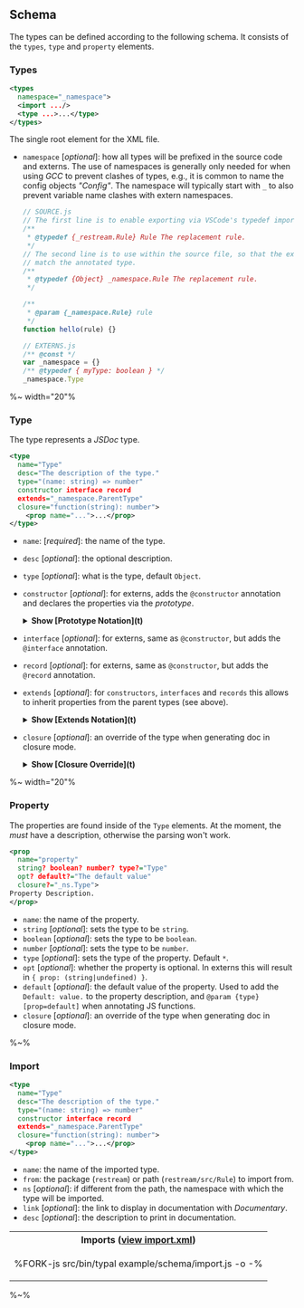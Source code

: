 ## Schema

The types can be defined according to the following schema. It consists of the `types`, `type` and `property` elements.

### Types

```xml
<types
  namespace="_namespace">
  <import .../>
  <type ...>...</type>
</types>

```

The single root element for the XML file.

- `namespace` [_optional_]: how all types will be prefixed in the source code and externs. The use of namespaces is generally only needed for when using _GCC_ to prevent clashes of types, e.g., it is common to name the config objects _"Config"_. The namespace will typically start with `_` to also prevent variable name clashes with extern namespaces.
    ```js
    // SOURCE.js
    // The first line is to enable exporting via VSCode's typedef import.
    /**
     * @typedef {_restream.Rule} Rule The replacement rule.
     */
    // The second line is to use within the source file, so that the externs
    // match the annotated type.
    /**
     * @typedef {Object} _namespace.Rule The replacement rule.
     */

    /**
     * @param {_namespace.Rule} rule
     */
    function hello(rule) {}

    // EXTERNS.js
    /** @const */
    var _namespace = {}
    /** @typedef { myType: boolean } */
    _namespace.Type
    ```

%~ width="20"%

### Type

The type represents a _JSDoc_ type.

```xml
<type
  name="Type"
  desc="The description of the type."
  type="(name: string) => number"
  constructor interface record
  extends="_namespace.ParentType"
  closure="function(string): number">
    <prop name="...">...</prop>
</type>
```

- `name`: [_required_]: the name of the type.
- `desc` [_optional_]: the optional description.
- `type` [_optional_]: what is the type, default `Object`.
- `constructor` [_optional_]: for externs, adds the `@constructor` annotation and declares the properties via the _prototype_.
    <details>
    <summary><strong>Show [Prototype Notation](t)</strong></summary>

    %FORK-js src/bin/typal example/schema/constructor.js -e -o -%
    </details>
- `interface` [_optional_]: for externs, same as `@constructor`, but adds the `@interface` annotation.
- `record` [_optional_]: for externs, same as `@constructor`, but adds the `@record` annotation.
- `extends` [_optional_]: for `constructors`, `interfaces` and `records` this allows to inherit properties from the parent types (see above).
    <details>
    <summary><strong>Show [Extends Notation](t)</strong></summary>
    <table>
    <tr><th>Extends Type (<a href="example/schema/extends.xml">view extends.xml</a>)</th></tr>
    <tr><td>

    %FORK-js src/bin/typal example/schema/extends.js -c -o -%
    </td></tr>
    <tr><td><md2html>

    _JSDoc_ typedefs will contain an extra class denoted with `$` to be able to extend the parent class, because there's no other way to do it: if the typedef had the parent in its type notation (instead of `{Object}`), then the properties wouldn't be applied.
    </md2html></tr></td>
    <tr><td>

    %FORK-js src/bin/typal example/schema/extends.js -e -o -%
    </td></tr>
    <tr><td><md2html>

    _Externs_ just add the `@extends` marker when the type is either `@constructor`, `@interface` or `@record`.
    </md2html></tr></td>
    </table>
    </details>
- `closure` [_optional_]: an override of the type when generating doc in closure mode.
    <details>
    <summary><strong>Show [Closure Override](t)</strong></summary>

    <table>
    <tr><th>Closure Override (<a href="example/schema/closure.xml">view closure.xml</a>)</th></tr>
    <tr><td>

    %FORK-js src/bin/typal example/schema/closure.js -c -o -%
    </td></tr>
    <tr><td><md2html>

    In _Closure_ mode, _Typal_ will print the value of the `closure` property. This is helpful for displaying user-readable documentation in README files, but using the types for compilation. There's no way to use both in source code (i.e., the standard type for _VSCode_ and the closure type for _GCC_).
    </md2html></tr></td>
    <tr><td>

    %FORK-js src/bin/typal example/schema/closure.js -o -%
    </td></tr>
    <tr><td><md2html>

    In standard mode, only the `type` attribute is displayed. This is not compatible with _GCC_, therefore should only be used for [_JSDoc_ approach](#jsdoc-approach) programming.
    </md2html></tr></td>
    </table>
    </details>

%~ width="20"%

### Property

The properties are found inside of the `Type` elements. At the moment, the *must* have a description, otherwise the parsing won't work.

```xml
<prop
  name="property"
  string? boolean? number? type?="Type"
  opt? default?="The default value"
  closure?="_ns.Type">
Property Description.
</prop>
```

- `name`: the name of the property.
- `string` [_optional_]: sets the type to be `string`.
- `boolean` [_optional_]: sets the type to be `boolean`.
- `number` [_optional_]: sets the type to be `number`.
- `type` [_optional_]: sets the type of the property. Default `*`.
- `opt` [_optional_]: whether the property is optional. In externs this will result in `{ prop: (string|undefined) }`.
- `default` [_optional_]: the default value of the property. Used to add the `Default: value.` to the property description, and `@param {type} [prop=default]` when annotating JS functions.
- `closure` [_optional_]: an override of the type when generating doc in closure mode.

%~%

### Import

```xml
<type
  name="Type"
  desc="The description of the type."
  type="(name: string) => number"
  constructor interface record
  extends="_namespace.ParentType"
  closure="function(string): number">
    <prop name="...">...</prop>
</type>
```

- `name`: the name of the imported type.
- `from`: the package (`restream`) or path (`restream/src/Rule`) to import from.
- `ns` [_optional_]: if different from the path, the namespace with which the type will be imported.
- `link` [_optional_]: the link to display in documentation with _Documentary_.
- `desc` [_optional_]: the description to print in documentation.

<table>
<tr><th>
  Imports (<a href="example/schema/import.xml">view import.xml</a>)
</th></tr>
<tr><td>

%FORK-js src/bin/typal example/schema/import.js -o -%
</td></tr>
</table>

%~%